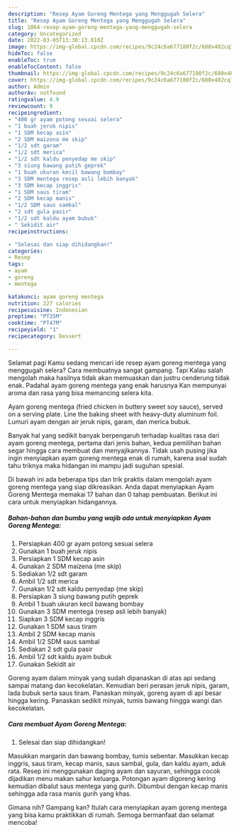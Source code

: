 ```yaml
---
description: "Resep Ayam Goreng Mentega yang Menggugah Selera"
title: "Resep Ayam Goreng Mentega yang Menggugah Selera"
slug: 1864-resep-ayam-goreng-mentega-yang-menggugah-selera
category: Uncategorized
date: 2022-03-05T13:30:13.818Z
image: https://img-global.cpcdn.com/recipes/9c24c6a677180f2c/680x482cq70/ayam-goreng-mentega-foto-resep-utama.jpg
hideToc: false
enableToc: true
enableTocContent: false
thumbnail: https://img-global.cpcdn.com/recipes/9c24c6a677180f2c/680x482cq70/ayam-goreng-mentega-foto-resep-utama.jpg
cover: https://img-global.cpcdn.com/recipes/9c24c6a677180f2c/680x482cq70/ayam-goreng-mentega-foto-resep-utama.jpg
author: Admin
authorAv: notfound
ratingvalue: 4.9
reviewcount: 9
recipeingredient:
- "400 gr ayam potong sesuai selera"
- "1 buah jeruk nipis"
- "1 SDM kecap asin"
- "2 SDM maizena me skip"
- "1/2 sdt garam"
- "1/2 sdt merica"
- "1/2 sdt kaldu penyedap me skip"
- "3 siung bawang putih geprek"
- "1 buah ukuran kecil bawang bombay"
- "3 SDM mentega resep asli lebih banyak"
- "3 SDM kecap inggris"
- "1 SDM saus tiram"
- "2 SDM kecap manis"
- "1/2 SDM saus sambal"
- "2 sdt gula pasir"
- "1/2 sdt kaldu ayam bubuk"
- " Sekidit air"
recipeinstructions:

- "Selesai dan siap dihidangkan!"
categories:
- Resep
tags:
- ayam
- goreng
- mentega

katakunci: ayam goreng mentega 
nutrition: 227 calories
recipecuisine: Indonesian
preptime: "PT35M"
cooktime: "PT47M"
recipeyield: "1"
recipecategory: Dessert

---
```



Selamat pagi Kamu sedang mencari ide resep ayam goreng mentega yang menggugah selera? Cara membuatnya sangat gampang. Tapi Kalau salah mengolah maka hasilnya tidak akan memuaskan dan justru cenderung tidak enak. Padahal ayam goreng mentega yang enak harusnya Kan mempunyai aroma dan rasa yang bisa memancing selera kita.


Ayam goreng mentega (fried chicken in buttery sweet soy sauce), served on a serving plate. Line the baking sheet with heavy-duty aluminum foil. Lumuri ayam dengan air jeruk nipis, garam, dan merica bubuk.

Banyak hal yang sedikit banyak berpengaruh terhadap kualitas rasa dari ayam goreng mentega, pertama dari jenis bahan, kedua pemilihan bahan segar hingga cara membuat dan menyajikannya. Tidak usah pusing jika ingin menyiapkan ayam goreng mentega enak di rumah, karena asal sudah tahu triknya maka hidangan ini mampu jadi suguhan spesial.


Di bawah ini ada beberapa tips dan trik praktis dalam mengolah ayam goreng mentega yang siap dikreasikan. Anda dapat menyiapkan Ayam Goreng Mentega memakai 17 bahan dan 0 tahap pembuatan. Berikut ini cara untuk menyiapkan hidangannya.

<!--inarticleads1-->

##### Bahan-bahan dan bumbu yang wajib ada untuk menyiapkan Ayam Goreng Mentega:

1. Persiapkan 400 gr ayam potong sesuai selera
1. Gunakan 1 buah jeruk nipis
1. Persiapkan 1 SDM kecap asin
1. Gunakan 2 SDM maizena (me skip)
1. Sediakan 1/2 sdt garam
1. Ambil 1/2 sdt merica
1. Gunakan 1/2 sdt kaldu penyedap (me skip)
1. Persiapkan 3 siung bawang putih geprek
1. Ambil 1 buah ukuran kecil bawang bombay
1. Gunakan 3 SDM mentega (resep asli lebih banyak)
1. Siapkan 3 SDM kecap inggris
1. Gunakan 1 SDM saus tiram
1. Ambil 2 SDM kecap manis
1. Ambil 1/2 SDM saus sambal
1. Sediakan 2 sdt gula pasir
1. Ambil 1/2 sdt kaldu ayam bubuk
1. Gunakan  Sekidit air


Goreng ayam dalam minyak yang sudah dipanaskan di atas api sedang sampai matang dan kecokelatan. Kemudian beri perasan jeruk nipis, garam, lada bubuk serta saus tiram. Panaskan minyak, goreng ayam di api besar hingga kering. Panaskan sedikit minyak, tumis bawang hingga wangi dan kecokelatan. 

<!--inarticleads2-->

##### Cara membuat Ayam Goreng Mentega:


1. Selesai dan siap dihidangkan!

Masukkan margarin dan bawang bombay, tumis sebentar. Masukkan kecap inggris, saus tiram, kecap manis, saus sambal, gula, dan kaldu ayam, aduk rata. Resep ini menggunakan daging ayam dan sayuran, sehingga cocok dijadikan menu makan sahur keluarga. Potongan ayam digoreng kering kemudian dibalut saus mentega yang gurih. Dibumbui dengan kecap manis sehingga ada rasa manis gurih yang khas. 

Gimana nih? Gampang kan? Itulah cara menyiapkan ayam goreng mentega yang bisa kamu praktikkan di rumah. Semoga bermanfaat dan selamat mencoba!
